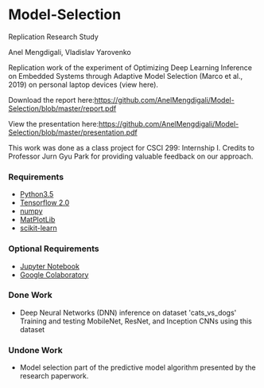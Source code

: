# Model-Selection
Replication Research Study

Anel Mengdigali, Vladislav Yarovenko

Replication work of the experiment of Optimizing Deep Learning Inference on Embedded Systems through Adaptive Model Selection (Marco et al., 2019) on personal laptop devices (view here).

Download the report here:https://github.com/AnelMengdigali/Model-Selection/blob/master/report.pdf

View the presentation here:https://github.com/AnelMengdigali/Model-Selection/blob/master/presentation.pdf

This work was done as a class project for CSCI 299: Internship I. 
Credits to Professor Jurn Gyu Park for providing valuable feedback on our approach.

### Requirements
* [Python3.5](https://www.python.org/downloads/)
* [Tensorflow 2.0](https://www.tensorflow.org/install)
* [numpy](https://www.scipy.org/scipylib/download.html)
* [MatPlotLib](https://matplotlib.org/downloads.html)
* [scikit-learn](http://scikit-learn.org/stable/install.html)

### Optional Requirements
* [Jupyter Notebook](http://jupyter.org/install.html)
* [Google Colaboratory](https://colab.research.google.com/)

### Done Work 
* Deep Neural Networks (DNN) inference on dataset 'cats_vs_dogs' 	
  Training and testing MobileNet, ResNet, and Inception CNNs using this dataset 

### Undone Work
* Model selection part of the predictive model algorithm presented by the research paperwork.
